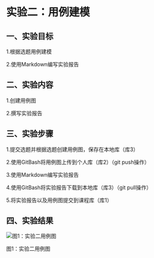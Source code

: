 # 实验二：用例建模

## 一、实验目标

1.根据选题用例建模

2.使用Markdown编写实验报告

## 二、实验内容

1.创建用例图

2.撰写实验报告

## 三、实验步骤

1.提交选题并根据选题创建用例图，保存在本地库（库3）

2.使用GitBash将用例图上传到个人库（库2）（git push操作）

3.使用Markdown编写实验报告

4.使用GitBash将实验报告下载到本地库（库3）（git pull操作）

5.将实验报告以及用例图提交到课程库（库1）

## 四、实验结果

![图1：实验二用例图](.2_UseCaseDiagram.jpg)

图1：实验二用例图
